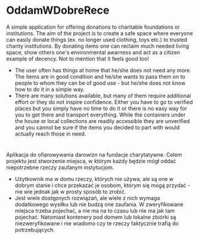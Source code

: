 # OddamWDobreRece

A simple application for offering donations to charitable foundations or institutions.
The aim of the project is to create a safe space where everyone can easily donate things (ex. no longer used clothing, toys etc.) to trusted charity institutions. By donating items one can reclaim much needed living space, show others one's environmental awarness and act as a citizen example of decency. Not to mention that it feels good too!

- The user often has things at home that he/she does not need any more. The items are in good condition and he/she wants to pass them on to people to whom they can be of good use - but he/she does not know how to do it in a simple way.
- There are many solutions available, but many of them require additional effort or they do not inspire confidence.
Either you have to go to verified places but you simply have no time to do it or there is no easy way for you to get there and transport everything. While the containers under the house or local collections are readily accessible they are unverified and you cannot be sure if the items you decided to part with would actually reach those in need.
#


Aplikacja do ofiarowywania darowizn na fundacje charytatywne.
Celem projektu jest stworzenie miejsca, w którym każdy będzie mógł oddać niepotrzebne rzeczy zaufanym instytucjom.

- Użytkownik ma w domu rzeczy, których nie używa, ale są  one w dobrym stanie i chce przekazać je osobom, którym się mogą przydać - nie wie jednak jak w prosty sposób to zrobić.
- Jest wiele dostępnych rozwiązań, ale wiele z nich wymaga dodatkowego wysiłku lub nie budzą one zaufania.
W zweryfikowane miejsca trzeba pojechać, a nie ma na to czasu lub nie ma jak tam pojechać. Natomiast kontenery pod domem lub lokalne zbiórki są niezweryfikowane i nie wiadomo czy te rzeczy faktycznie trafią do potrzebujących.